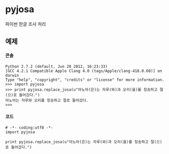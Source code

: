 pyjosa
======

파이썬 한글 조사 처리

## 예제

#### 콘솔

    Python 2.7.2 (default, Jun 20 2012, 16:23:33) 
    [GCC 4.2.1 Compatible Apple Clang 4.0 (tags/Apple/clang-418.0.60)] on darwin
    Type "help", "copyright", "credits" or "license" for more information.
    >>> import pyjosa
    >>> print pyjosa.replace_josa(u"아노아(은)는 자루(와)과 오리(을)를 칭송하고 절(으)로 들어갔다.")
    아노아는 자루와 오리를 칭송하고 절로 들어갔다.
    >>>     

#### 코드

    # -*- coding:utf8 -*-
    import pyjosa

    print pyjosa.replace_josa(u"아노아(은)는 자루(와)과 오리(을)를 칭송하고 절(으)로 들어갔다.")
